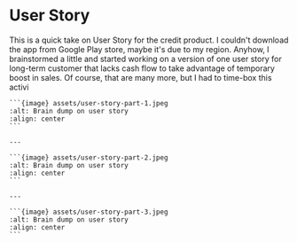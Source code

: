 # User Story

This is a quick take on User Story for the credit product. I couldn't download the app from Google Play store, maybe it's due to my region. Anyhow, I brainstormed a little and started working on a version of one user story for long-term customer that lacks cash flow to take advantage of temporary boost in sales. Of course, that are many more, but I had to time-box this activi

````{dropdown} Brain dump 1
```{image} assets/user-story-part-1.jpeg
:alt: Brain dump on user story
:align: center
```

---

```{image} assets/user-story-part-2.jpeg
:alt: Brain dump on user story
:align: center
```

---

```{image} assets/user-story-part-3.jpeg
:alt: Brain dump on user story
:align: center
```
````

